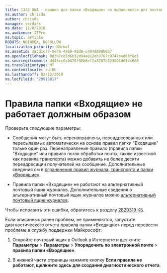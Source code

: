 ```yaml
---
title: 1332 OWA - правил для папки «Входящие» не выполняются для почтового ящика
ms.author: chrisda
author: chrisda
manager: serdars
ms.date: 12/8/2018
ms.audience: ITPro
ms.topic: article
ROBOTS: NOINDEX, NOFOLLOW
localization_priority: Normal
ms.assetid: 383d1c77-5e4b-4a69-92d6-c404d890b6b7
ms.openlocfilehash: 0d3b7ce3d6b32d94a012eb3767c0747eed80f6e5
ms.sourcegitcommit: dd43cc0a9470f98b8ef2a3787c823801d674c666
ms.translationtype: MT
ms.contentlocale: ru-RU
ms.lasthandoff: 02/12/2019
ms.locfileid: "29915817"
---
```

# <a name="an-inbox-rule-doesnt-work-as-expected"></a>Правила папки «Входящие» не работает должным образом

Проверьте следующие параметры:
  
- Сообщения могут быть перенаправлены, переадресованных или пересылаемых автоматически на основе правил папки "Входящие" только один раз. Перенаправление правило (правила папки "Входящие" или правило поток обработки почты, также известной как правила транспорта) можно добавить не более десяти переадресации получателей на сообщение. Дополнительные сведения см в [ограничения правил журнала, транспорта и папки «Входящие»](https://docs.microsoft.com/office365/servicedescriptions/exchange-online-service-description/exchange-online-limits).
    
- Правила папки «Входящие» не работают на альтернативный почтовый ящик журналов. Дополнительные сведения о альтернативный почтовый ящик журналов можно [альтернативный почтовый ящик журналов](https://docs.microsoft.com/Exchange/security-and-compliance/journaling/journaling#alternate-journaling-mailbox).
    
Чтобы исправить эти ошибки, обратитесь к разделу [2829319 КБ](https://support.microsoft.com/kb/2829319).
  
Если описанных ранее проблем, не применяются, запустите диагностического отчета правила папки «Входящие» перед перевести проблеме в службу поддержки Майкрософт:
  
1. Откройте почтовый ящик в Outlook в Интернете и щелкните **Параметры** \> **Параметры** \> **Упорядочить по электронной почте** \> **правила папки «Входящие»**.
    
2. В нижней части страницы нажмите кнопку **Если правила не работают, щелкните здесь для создания диагностического отчета**.
    

